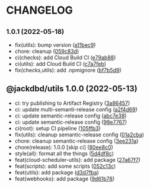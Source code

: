 # CHANGELOG

## <small>1.0.1 (2022-05-18)</small>

* fix(utils): bump version ([a11bec9](https://github.com/jackdbd/calderone/commit/a11bec9))
* chore: cleanup ([059c83d](https://github.com/jackdbd/calderone/commit/059c83d))
* ci(checks): add Cloud Build CI ([e79ab88](https://github.com/jackdbd/calderone/commit/e79ab88))
* ci(utils): add Cloud Build CI ([c7a7feb](https://github.com/jackdbd/calderone/commit/c7a7feb))
* fix(checks,utils): add .npmignore ([bf7b5d9](https://github.com/jackdbd/calderone/commit/bf7b5d9))

## @jackdbd/utils 1.0.0 (2022-05-13)

* ci: try publishing to Artifact Registry ([3a86457](https://github.com/jackdbd/calderone/commit/3a86457))
* ci: update multi-semanti-release config ([a2f4d69](https://github.com/jackdbd/calderone/commit/a2f4d69))
* ci: update semantic-release config ([abc7e38](https://github.com/jackdbd/calderone/commit/abc7e38))
* ci: update semantic-release config ([98e7767](https://github.com/jackdbd/calderone/commit/98e7767))
* ci(root): setup CI pipeline ([105ffb3](https://github.com/jackdbd/calderone/commit/105ffb3))
* fix(utils): cleanup semantic-release config ([01a2cba](https://github.com/jackdbd/calderone/commit/01a2cba))
* chore: cleanup semantic-release config ([3ee231a](https://github.com/jackdbd/calderone/commit/3ee231a))
* chore(release): 1.0.0 [skip ci] ([80ee8c0](https://github.com/jackdbd/calderone/commit/80ee8c0))
* style(all): format all the things ([5d4df8c](https://github.com/jackdbd/calderone/commit/5d4df8c))
* feat(cloud-scheduler-utils): add package ([27a67f7](https://github.com/jackdbd/calderone/commit/27a67f7))
* feat(scripts): add some scripts ([052c13c](https://github.com/jackdbd/calderone/commit/052c13c))
* feat(utils): add package ([d3d7fba](https://github.com/jackdbd/calderone/commit/d3d7fba))
* feat(webhooks): add package ([9d61b78](https://github.com/jackdbd/calderone/commit/9d61b78))
